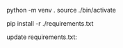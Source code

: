 python -m venv .
source ./bin/activate

pip install -r ./requirements.txt

update requirements.txt:
